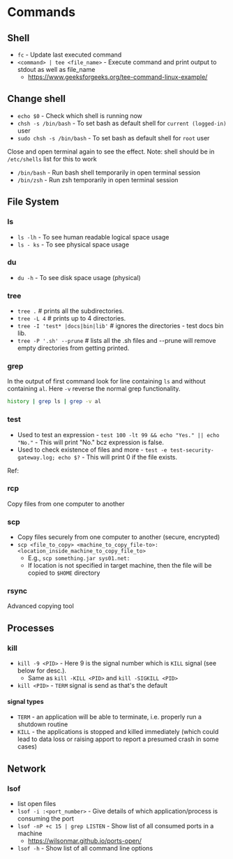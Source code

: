 # Commands

## Shell

* `fc` - Update last executed command
* `<command> | tee <file_name>` - Execute command and print output to stdout as well as file_name
  * https://www.geeksforgeeks.org/tee-command-linux-example/ 

## Change shell

* `echo $0` - Check which shell is running now
* `chsh -s /bin/bash` - To set bash as default shell for `current (logged-in)` user
* `sudo chsh -s /bin/bash` - To set bash as default shell for `root` user

Close and open terminal again to see the effect. Note: shell should be in `/etc/shells` list for this to work

* `/bin/bash` - Run bash shell temporarily in open terminal session
* `/bin/zsh` - Run zsh temporarily in open terminal session

## File System

### ls

* `ls -lh` - To see human readable logical space usage
* `ls - ks` - To see physical space usage

### du

* `du -h` - To see disk space usage (physical)

### tree

* `tree .` # prints all the subdirectories.
* `tree -L 4` # prints up to 4 directories.
* `tree -I 'test* |docs|bin|lib'` # ignores the directories - test docs bin lib.
* `tree -P '.sh' --prune` # lists all the .sh files and --prune will remove empty directories from getting printed.

### grep

In the output of first command look for line containing `ls` and without containing `al`. Here `-v` reverse the normal grep functionality.

```bash
history | grep ls | grep -v al
```

### test

* Used to test an expression - `test 100 -lt 99 && echo "Yes." || echo "No."` - This will print "No." bcz expression is false.
* Used to check existence of files and more - `test -e test-security-gateway.log; echo $?` - This will print 0 if the file exists.

Ref: [](https://www.computerhope.com/unix/test.htm)

### rcp

Copy files from one computer to another

### scp

* Copy files securely from one computer to another (secure, encrypted)
* `scp <file_to_copy> <machine_to_copy_file-to>:<location_inside_machine_to_copy_file_to>`
  * E.g., `scp something.jar sys01.net:`
  * If location is not specified in target machine, then the file will be copied to `$HOME` directory

### rsync

Advanced copying tool

## Processes

### kill

* `kill -9 <PID>` - Here 9 is the signal number which is `KILL` signal (see below for desc.).
  * Same as `kill -KILL <PID>` and `kill -SIGKILL <PID>` 
* `kill <PID>` - `TERM` signal is send as that's the default

#### signal types

* `TERM` - an application will be able to terminate, i.e. properly run a shutdown routine
* `KILL` - the applications is stopped and killed immediately (which could lead to data loss or raising apport to report a presumed crash in some cases)

## Network

### lsof

* list open files
* `lsof -i :<port_number>` - Give details of which application/process is consuming the port
* `lsof -nP +c 15 | grep LISTEN` - Show list of all consumed ports in a machine
  * https://wilsonmar.github.io/ports-open/
* `lsof -h` - Show list of all command line options

